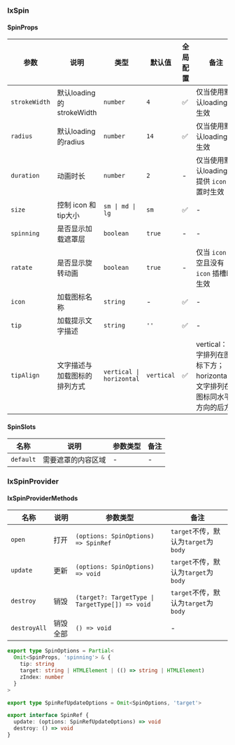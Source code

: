 
### IxSpin

#### SpinProps

| 参数 | 说明 |  类型  | 默认值 | 全局配置 | 备注 |
| --- | --- | --- | --- | --- | --- |
|`strokeWidth` | 默认loading的strokeWidth |  `number`  | `4` | ✅ | 仅当使用默认loading时生效 |
|`radius` | 默认loading的radius |  `number`  | `14` | ✅ | 仅当使用默认loading时生效 |
|`duration` | 动画时长 |  `number`  | `2` | - | 仅当使用默认loading或 提供 `icon` 配置时生效 |
|`size` | 控制 icon 和 tip大小 |  `sm \| md \| lg`  | `sm` | ✅ | - |
|`spinning` | 是否显示加载遮罩层 |`boolean`| `true` | - | - |
|`ratate` | 是否显示旋转动画 |`boolean`| `true` | - | 仅当 `icon` 不空且没有 `icon` 插槽时生效 |
| `icon`| 加载图标名称 | `string` | -| ✅ | - |
| `tip`| 加载提示文字描述 |  `string`  | `''`| ✅ | - |
| `tipAlign`| 文字描述与加载图标的排列方式 | `vertical \| horizontal` | `vertical`| ✅ | vertical：文字排列在图标下方；horizontal： 文字排列在图标同水平方向的后方 |

#### SpinSlots

|名称 | 说明 | 参数类型 | 备注 |
| --- | --- | --- | --- |
|`default` | 需要遮罩的内容区域 | - | - |

### IxSpinProvider

#### IxSpinProviderMethods

| 名称 | 说明 | 参数类型 | 备注 |
| --- | --- | --- | --- |
| `open`   | 打开 | `(options: SpinOptions) => SpinRef` | `target`不传，默认为`target`为`body` |
| `update`  | 更新 | `(options: SpinOptions) => void` | `target`不传，默认为`target`为`body` |
| `destroy`  | 销毁 | `(target?: TargetType \| TargetType[]) => void` | `target`不传，默认为`target`为`body` |
| `destroyAll`  | 销毁全部 | `() => void` | - |

``` ts
export type SpinOptions = Partial<
  Omit<SpinProps, 'spinning'> & {
    tip: string
    target: string | HTMLElement | (() => string | HTMLElement)
    zIndex: number
  }
>

export type SpinRefUpdateOptions = Omit<SpinOptions, 'target'>

export interface SpinRef {
  update: (options: SpinRefUpdateOptions) => void
  destroy: () => void
}

```
